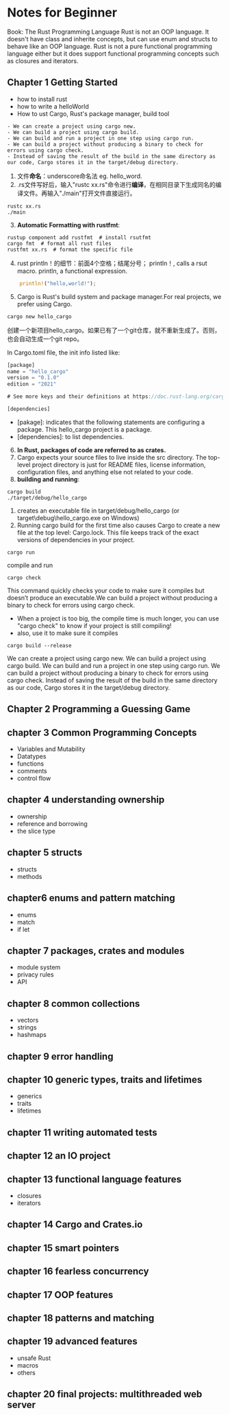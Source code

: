 # Notes for Beginner
Book: The Rust Programming Language
Rust is not an OOP language. It doesn't have class and inherite concepts, but can use enum and structs to behave like an OOP language.
Rust is not a pure functional programming language either but it does support functional programming concepts such as closures and iterators.

## Chapter 1 Getting Started
- how to install rust
- how to write a helloWorld
- How to ust Cargo, Rust's package manager, build tool

```
- We can create a project using cargo new.
- We can build a project using cargo build.
- We can build and run a project in one step using cargo run.
- We can build a project without producing a binary to check for errors using cargo check.
- Instead of saving the result of the build in the same directory as our code, Cargo stores it in the target/debug directory.
```

1. 文件**命名**：underscore命名法 eg. hello_word.
2. .rs文件写好后，输入"rustc xx.rs"命令进行**编译**，在相同目录下生成同名的编译文件。再输入"./main"打开文件直接运行。
```shell
rustc xx.rs
./main
```
3. **Automatic Formatting with rustfmt**:
```shell
rustup component add rustfmt  # install rsutfmt
cargo fmt  # format all rust files
rustfmt xx.rs  # format the specific file
```
4. rust println！的细节：前面4个空格；结尾分号；
println！, calls a rsut macro. 
println, a functional expression.
```rust
    println!("hello,world!");
```
5. Cargo is Rust's build system and package manager.For real projects, we prefer using Cargo.
```shell
cargo new hello_cargo
```
创建一个新项目hello_cargo。如果已有了一个git仓库，就不重新生成了。否则，也会自动生成一个git repo。

In Cargo.toml file, the init info listed like:
```rust
[package]
name = "hello_cargo"
version = "0.1.0"
edition = "2021"

# See more keys and their definitions at https://doc.rust-lang.org/cargo/reference/manifest.html

[dependencies]
```
- [pakage]:  indicates that the following statements are configuring a package. This hello_cargo project is a package.
- [dependencies]: to list dependencies. 

6. **In Rust, packages of code are referred to as crates.**
7. Cargo expects your source files to live inside the src directory. The top-level project directory is just for README files, license information, configuration files, and anything else not related to your code.
8. **building and running**:
```shell
cargo build
./target/debug/hello_cargo
```
1. creates an executable file in target/debug/hello_cargo (or target\debug\hello_cargo.exe on Windows)
2. Running cargo build for the first time also causes Cargo to create a new file at the top level: Cargo.lock. This file keeps track of the exact versions of dependencies in your project. 

```shell
cargo run
```
compile and run

```shell
cargo check
```
This command quickly checks your code to make sure it compiles but doesn’t produce an executable.We can build a project without producing a binary to check for errors using cargo check.
- When a project is too big, the compile time is much longer, you can use "cargo check" to know if your project is still compiling!
- also, use it to make sure it compiles

```shell
cargo build --release
```
We can create a project using cargo new.
We can build a project using cargo build.
We can build and run a project in one step using cargo run.
We can build a project without producing a binary to check for errors using cargo check.
Instead of saving the result of the build in the same directory as our code, Cargo stores it in the target/debug directory.






## Chapter 2 Programming a Guessing Game

## chapter 3 Common Programming Concepts
- Variables and Mutability
- Datatypes
- functions
- comments
- control flow

## chapter 4 understanding ownership
- ownership
- reference and borrowing
- the slice type

## chapter 5 structs
- structs
- methods

## chapter6 enums and pattern matching
- enums
- match
- if let

## chapter 7 packages, crates and modules
- module system
- privacy rules
- API

## chapter 8 common collections
- vectors
- strings
- hashmaps

## chapter 9 error handling

## chapter 10 generic types, traits and lifetimes
- generics
- traits
- lifetimes

## chapter 11 writing automated tests

## chapter 12 an IO project

## chapter 13 functional language features
- closures 
- iterators

## chapter 14 Cargo and Crates.io

## chapter 15 smart pointers

## chapter 16 fearless concurrency
 
## chapter 17 OOP features

## chapter 18 patterns and matching

## chapter 19 advanced features
- unsafe Rust
- macros
- others

## chapter 20 final projects: multithreaded web server
